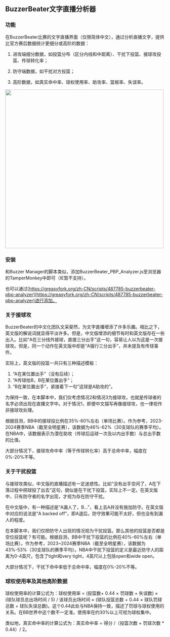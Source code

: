 ## BuzzerBeater文字直播分析器

### 功能

在BuzzerBeater比赛的文字直播界面（仅限简体中文），通过分析直播文字，提供比官方赛后数据统计更细分或高阶的数据：

1. 进攻端细分数据，如投篮分布（区分内线和中距离）、干扰下投篮、接球攻投篮、传球转化率；

2. 防守端数据，如干扰对方投篮；

3. 高阶数据，如真实命中率、球权使用率、助攻率、篮板率、失误率。

<img src="https://github.com/AtomicNucleus029/BB-PBP/assets/160561545/1eb98c2b-ffd9-4c65-ab46-d1a524354dc5" width = 500>

### 安装

和Buzzer Manager的脚本类似，添加BuzzerBeater_PBP_Analyzer.js至浏览器的TamperMonkey中即可（IE暂不支持）。

也可以通过[https://greasyfork.org/zh-CN/scripts/487785-buzzerbeater-pbp-analyzer](https://greasyfork.org/zh-CN/scripts/487785-buzzerbeater-pbp-analyzer)进行添加。

### 关于接球攻

BuzzerBeater的中文化团队文采斐然，为文字直播增添了许多乐趣。相比之下，英文版的解说词就显得平淡许多。但是，中文版增添的细节有时和英文版存在一些出入。比如“A在三分线外接球，直接三分出手”这一句，容易让人以为这是一次接球攻。但是，同一个动作在英文版中却是“A强行三分出手”，并未提及有传球事件。

实际上，英文版的投篮一共只有三种描述模板：

1. “A在某位置出手”（没有后续）；
2. “A传球给B，B在某位置出手”；
3. “B在某位置出手”，紧接着下一句“这球是A助攻的”。

为保持一致，在本脚本中，我们仅考虑情况2和情况3为接球攻，也就是传球者的名字必须出现在直播文字中。对于情况1，即便中文描写再像接球攻，也一律视作非接球攻处理。

根据目测，BB中的接球投比例在35%-60%左右（单场比赛）。作为参考，2023-2024赛季NBA（截至全明星赛），该数据为46%-62%（30支球队的赛季平均）。在NBA中，该数据表示为潜在助攻（传球后运球一次及以内出手数）与总出手数的比值。

大部分情况下，接球攻命中率（等于传球转化率）高于总命中率，幅度在0%-20%不等。

### 关于干扰投篮

与接球攻类似，中文版的直播描述有一定迷惑性。比如“没有出手空间了，A在下落过程中把球投了出去”这句，貌似是在干扰下投篮，实际上不一定。在英文版中，只有防守者的名字出现，才视为存在防守干扰。

在中文版中，有一种描述是“A漏人了，B...”，看上去A并没有施加防守。在英文版中对应的说法是“A backed off”，即A退后，防守效果可能不太好，但也没有到漏人的程度。

在本脚本中，我们仅把防守人出现的情况视为干扰投篮。那么其他的投篮是否都是空位投篮呢？有可能。根据目测，BB中干扰下投篮的比例在40%-60%左右（单场比赛）。作为参考，2023~2024赛季NBA（截至全明星赛），该数据为43%-53%（30支球队的赛季平均）。NBA中干扰下投篮的定义是最近防守人的距离为0-4英尺，包含了tight和very tight，4英尺以上包括open和wide open。

大部分情况下，干扰下命中率低于总命中率，幅度在0%-20%不等。

### 球权使用率及其他高阶数据

球权使用率的计算公式为：球权使用率 = (投篮数+ 0.44 × 罚球数 + 失误数) × (球队球员总出场时间 / 5) / 该球员出场时间 × (球队投篮总数 + 0.44 × 球队罚球总数 + 球队失误总数)。这个0.44此处与NBA保持一致，描述了罚球与球权使用的关系。在BB世界中这个数不一定准。使用率在约30%以上可视为球权集中。

类似地，真实命中率的计算公式为：真实命中率 = 得分 /（投篮次数 + 罚球次数 * 0.44）/ 2。
